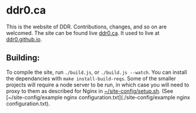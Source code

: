 ddr0.ca
=======

This is the website of DDR. Contributions, changes, and so on are welcomed. The site can be found live [ddr0.ca](https://ddr0.ca). It used to live at [ddr0.github.io](https://ddr0.github.io/).

Building:
---------

To compile the site, run `./build.js`, or `./build.js --watch`. You can install the dependancies with `make install-build-reqs`. Some of the smaller projects will require a node server to be run, in which case you will need to proxy to them as described for Nginx in [~/site-config/setup.sh](./site-config/setup.sh). (See [~/site-config/example nginx configuration.txt](./site-config/example nginx configuration.txt).